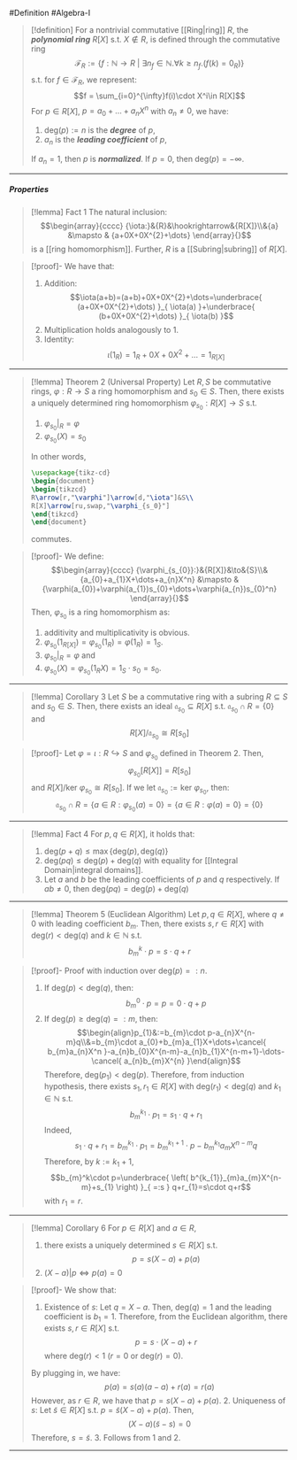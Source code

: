 #Definition #Algebra-I 

> [!definition]
> For a nontrivial commutative [[Ring|ring]] $R$, the ***polynomial ring*** $R[X]$ s.t. $X\notin R$,  is defined through the commutative ring $$\mathcal{F}_{R}:=\{ f:\mathbb{N}\to R\ |\ \exists n_{f}\in \mathbb{N}.\forall k\geq n_{f}.(f(k)=0_{R}) \}$$s.t. for $f\in \mathcal{F}_{R}$, we represent: $$f = \sum_{i=0}^{\infty}f(i)\cdot X^i\in R[X]$$
> For $p\in R[X]$, $p=a_{0}+\dots+a_{n}X^n$ with $a_{n}\neq 0$, we have: 
> 1. $\text{deg}(p):=n$ is the ***degree*** of $p$,
> 2. $a_{n}$ is the ***leading coefficient*** of $p$,
> 
> If $a_{n}=1$, then $p$ is ***normalized***. If $p=0$, then $\text{deg}(p)=-\infty$.
---
##### Properties
> [!lemma] Fact 1
> The natural inclusion: $$\begin{array}{cccc} {\iota:}&{R}&\hookrightarrow&{R[X]}\\&{a} &\mapsto & {a+0X+0X^{2}+\dots} \end{array}{}$$is a [[ring homomorphism]]. Further, $R$ is a [[Subring|subring]] of $R[X]$.

> [!proof]-
> We have that: 
> 1. Addition: $$\iota(a+b)=(a+b)+0X+0X^{2}+\dots=\underbrace{ (a+0X+0X^{2}+\dots) }_{ \iota(a) }+\underbrace{ (b+0X+0X^{2}+\dots) }_{ \iota(b) }$$
> 2. Multiplication holds analogously to 1.
> 3. Identity: $$\iota(1_{R})=1_{R}+0X+0X^{2}+\dots=1_{R[X]}$$
---
> [!lemma] Theorem 2 (Universal Property)
> Let $R,S$ be commutative rings, $\varphi:R\to S$ a ring homomorphism and $s_{0}\in S$.  Then, there exists a uniquely determined ring homomorphism $\varphi_{s_{0}}:R[X]\to S$ s.t.
> 1. $\varphi_{s_{0}}|_{R}=\varphi$
> 2. $\varphi_{s_{0}}(X)=s_{0}$
> 
> In other words, 
> ```tikz
> \usepackage{tikz-cd}
> \begin{document}
> \begin{tikzcd}
> R\arrow[r,"\varphi"]\arrow[d,"\iota"]&S\\
> R[X]\arrow[ru,swap,"\varphi_{s_0}"]
> \end{tikzcd}
> \end{document}
> ```
> commutes.

> [!proof]-
> We define: $$\begin{array}{cccc} {\varphi_{s_{0}}:}&{R[X]}&\to&{S}\\&{a_{0}+a_{1}X+\dots+a_{n}X^n} &\mapsto & {\varphi(a_{0})+\varphi(a_{1})s_{0}+\dots+\varphi(a_{n})s_{0}^n} \end{array}{}$$
> Then, $\varphi_{s_{0}}$ is a ring homomorphism as: 
> 1. additivity and multiplicativity is obvious.
> 2. $\varphi_{s_{0}}(1_{R[X]})=\varphi_{s_{0}}(1_{R})=\varphi(1_{R})=1_{S}$.
> 3. $\varphi_{s_{0}}|_{R}=\varphi$ and
> 4. $\varphi_{s_{0}}(X)=\varphi_{s_{0}}(1_{R}X)=1_{S}\cdot s_{0}=s_{0}$.
---
> [!lemma] Corollary 3
> Let $S$ be a commutative ring with a subring $R\subseteq S$ and $s_{0}\in S$. Then, there exists an ideal $\mathfrak{a}_{s_{0}}\subseteq R[X]$ s.t. $\mathfrak{a}_{s_{0}}\cap R=\{ 0 \}$ and $$R[X] / \mathfrak{a}_{s_{0}}\cong R[s_{0}]$$

> [!proof]-
> Let $\varphi=\iota:R \hookrightarrow S$ and $\varphi_{s_{0}}$ defined in Theorem 2. Then, $$\varphi_{s_{0}}[R[X]]=R[s_{0}]$$and $R[X] / \text{ker }\varphi_{s_{0}}\cong R[s_{0}]$. If we let $\mathfrak{a}_{s_{0}}:=\text{ker }\varphi_{s_{0}}$, then: $$\mathfrak{a}_{s_{0}}\cap R=\{ a\in R:\varphi_{s_{0}}(a)=0 \}=\{ a\in R:\varphi(a)=0 \}=\{ 0 \}$$
---
> [!lemma] Fact 4
> For $p,q\in R[X]$, it holds that: 
> 1. $\text{deg}(p+q)\leq \max\{ \text{deg}(p),\text{deg}(q) \}$
> 2. $\text{deg}(pq)\leq \text{deg}(p)+\text{deg}(q)$ with equality for [[Integral Domain|integral domains]].
> 3. Let $a$ and $b$ be the leading coefficients of $p$ and $q$ respectively. If $ab\neq 0$, then $\text{deg}(pq)= \text{deg}(p)+\text{deg}(q)$
---
> [!lemma] Theorem 5 (Euclidean Algorithm)
> Let $p,q\in R[X]$, where $q\neq 0$ with leading coefficient $b_{m}$. Then, there exists $s,r\in R[X]$ with $\text{deg}(r)<\text{deg}(q)$ and $k\in \mathbb{N}$ s.t. $$b_{m}^k\cdot p=s\cdot q+r$$

> [!proof]-
> Proof with induction over $\text{deg}(p)=:n$.
> 1. If $\text{deg}(p)<\text{deg}(q)$, then: $$b_{m}^0\cdot p=p=0\cdot q+p$$
> 2. If $\text{deg}(p)\geq \text{deg}(q)=:m$, then:$$\begin{align}p_{1}&:=b_{m}\cdot p-a_{n}X^{n-m}q\\&=b_{m}\cdot a_{0}+b_{m}a_{1}X+\dots+\cancel{ b_{m}a_{n}X^n }-a_{n}b_{0}X^{n-m}-a_{n}b_{1}X^{n-m+1}-\dots-\cancel{ a_{n}b_{m}X^{n} }\end{align}$$Therefore, $\text{deg}(p_{1})<\text{deg}(p)$. Therefore, from induction hypothesis, there exists $s_{1},r_{1}\in R[X]$ with $\text{deg}(r_{1})<\text{deg}(q)$ and $k_{1}\in \mathbb{N}$ s.t. $$b_{m}^{k_{1}}\cdot p_{1}=s_{1}\cdot q+r_{1}$$Indeed,
> 	$$s_{1}\cdot q+r_{1}=b_{m}^{k_{1}}\cdot p_{1}=b_{m}^{k_{1}+1}\cdot p-b_{m}^{k_{1}}a_{m}X^{n-m}q$$Therefore, by $k:=k_{1}+1$, $$b_{m}^k\cdot p=\underbrace{ \left( b^{k_{1}}_{m}a_{m}X^{n-m}+s_{1} \right) }_{ =:s } q+r_{1}=s\cdot q+r$$with $r_{1}=r$. 
---
> [!lemma] Corollary 6
> For $p\in R[X]$ and $a\in R$,
> 1. there exists a uniquely determined $s\in R[X]$ s.t. $$p=s(X-a)+p(a)$$
> 2. $(X-a)|p \iff p(a)=0$

> [!proof]-
> We show that:
> 1. Existence of $s$: Let $q=X-a$. Then, $\text{deg}(q)=1$ and the leading coefficient is $b_{1}=1$. Therefore, from the Euclidean algorithm, there exists $s,r\in R[X]$ s.t. $$p=s\cdot (X-a)+r$$where $\text{deg}(r)<1$ ($r=0$ or $\text{deg}(r)=0$).
> 
> 	By plugging in, we have: $$p(a)=s(a)(a-a)+r(a)=r(a)$$
> 	However, as $r\in R$, we have that $p=s(X-a)+p(a)$.
> 2. Uniqueness of $s$: Let $\tilde{s}\in R[X]$ s.t. $p=\tilde{s}(X-a)+p(a)$. Then, $$(X-a)(\tilde{s}-s)=0$$Therefore, $s=\tilde{s}$.
> 3. Follows from 1 and 2.
---
